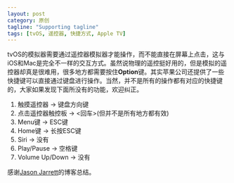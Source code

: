 ```yaml
---
layout: post
category: 原创
tagline: "Supporting tagline"
tags: [tvOS, 遥控器, 快捷方式, Apple TV]
---
```


tvOS的模拟器需要通过遥控器模拟器才能操作，而不能直接在屏幕上点击，这与iOS和Mac是完全不一样的交互方式。虽然说物理的遥控挺好用的，但是模拟的遥控器却真是很难用，很多地方都需要按住**Option**键。其实苹果公司还提供了一些快捷键可以直接通过键盘进行操作。当然，并不是所有的操作都有对应的快捷键的，大家如果发现下面所没有的功能，欢迎纠正。

1. 触摸遥控器 -> 键盘方向键
2. 点击遥控器触控板 -> <回车>(但并不是所有地方都有效)
3. Menu键 -> ESC键
4. Home键 -> 长按ESC键
5. Siri -> 没有
6. Play/Pause -> 空格键
7. Volume Up/Down -> 没有

感谢[Jason Jarrett](http://staxmanade.com/2015/09/tvos-simulator-remote---keyboard-shortcuts-replacement/)的博客总结。
